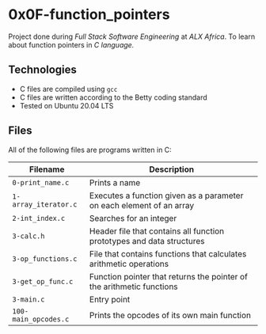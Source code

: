 # 0x0F-function_pointers
Project done during *Full Stack Software Engineering* at *ALX Africa*. To learn about function pointers in *C language.*

## Technologies
* C files are compiled using `gcc`
* C files are written according to the Betty coding standard
* Tested on Ubuntu 20.04 LTS
## Files
All of the following files are programs written in C:

| Filename | Description |
| -------- | ------------ |
| `0-print_name.c` | Prints a name |
| `1-array_iterator.c` | Executes a function given as a parameter on each element of an array |
| `2-int_index.c` | Searches for an integer |
| `3-calc.h` | Header file that contains all function prototypes and data structures |
| `3-op_functions.c` | File that contains functions that calculates arithmetic operations |
| `3-get_op_func.c` | Function pointer that returns the pointer of the arithmetic functions |
| `3-main.c` | Entry point |
| `100-main_opcodes.c` | Prints the opcodes of its own main function |
